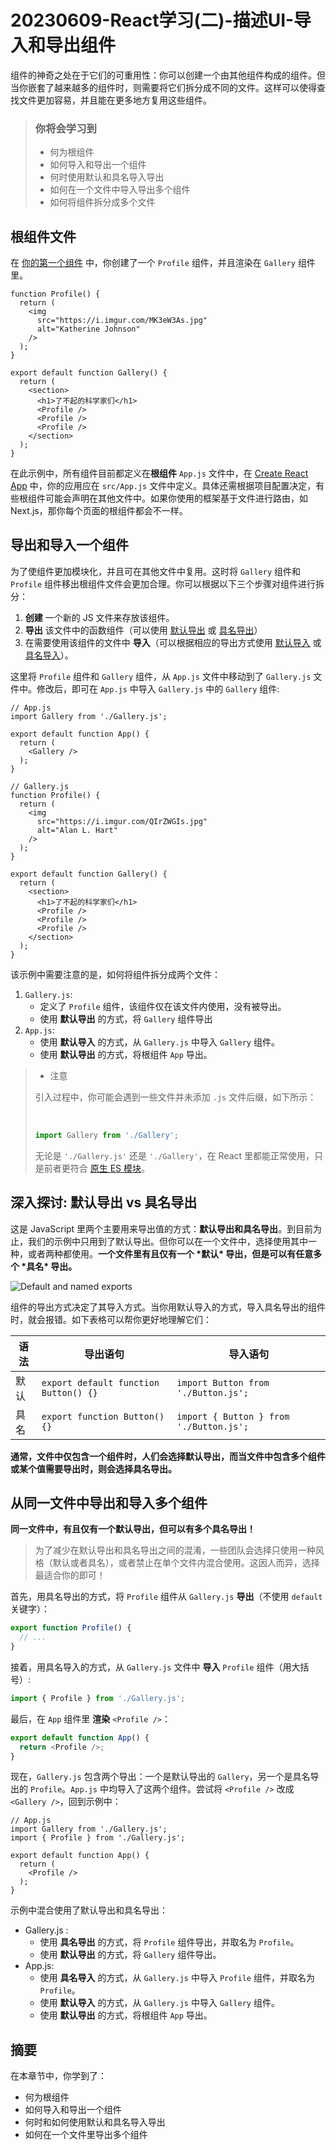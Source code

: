 # 20230609-React学习(二)-描述UI-导入和导出组件

组件的神奇之处在于它们的可重用性：你可以创建一个由其他组件构成的组件。但当你嵌套了越来越多的组件时，则需要将它们拆分成不同的文件。这样可以使得查找文件更加容易，并且能在更多地方复用这些组件。

> ### 你将会学习到
>
> - 何为根组件
> - 如何导入和导出一个组件
> - 何时使用默认和具名导入导出
> - 如何在一个文件中导入导出多个组件
> - 如何将组件拆分成多个文件

## 根组件文件 

在 [你的第一个组件](https://zh-hans.react.dev/learn/your-first-component) 中，你创建了一个 `Profile` 组件，并且渲染在 `Gallery` 组件里。

```tsx
function Profile() {
  return (
    <img
      src="https://i.imgur.com/MK3eW3As.jpg"
      alt="Katherine Johnson"
    />
  );
}

export default function Gallery() {
  return (
    <section>
      <h1>了不起的科学家们</h1>
      <Profile />
      <Profile />
      <Profile />
    </section>
  );
}

```

在此示例中，所有组件目前都定义在**根组件** `App.js` 文件中，在 [Create React App](https://create-react-app.dev/) 中，你的应用应在 `src/App.js` 文件中定义。具体还需根据项目配置决定，有些根组件可能会声明在其他文件中。如果你使用的框架基于文件进行路由，如 Next.js，那你每个页面的根组件都会不一样。

## 导出和导入一个组件

为了使组件更加模块化，并且可在其他文件中复用。这时将 `Gallery` 组件和 `Profile` 组件移出根组件文件会更加合理。你可以根据以下三个步骤对组件进行拆分：

1. **创建** 一个新的 JS 文件来存放该组件。
2. **导出** 该文件中的函数组件（可以使用 [默认导出](https://developer.mozilla.org/docs/Web/JavaScript/Reference/Statements/export#using_the_default_export) 或 [具名导出](https://developer.mozilla.org/docs/Web/JavaScript/Reference/Statements/export#using_named_exports)）
3. 在需要使用该组件的文件中 **导入**（可以根据相应的导出方式使用 [默认导入](https://developer.mozilla.org/docs/Web/JavaScript/Reference/Statements/import#importing_defaults) 或 [具名导入](https://developer.mozilla.org/docs/Web/JavaScript/Reference/Statements/import#import_a_single_export_from_a_module)）。

这里将 `Profile` 组件和 `Gallery` 组件，从 `App.js` 文件中移动到了 `Gallery.js` 文件中。修改后，即可在 `App.js` 中导入 `Gallery.js` 中的 `Gallery` 组件:

```tsx
// App.js
import Gallery from './Gallery.js';

export default function App() {
  return (
    <Gallery />
  );
}
```

```tsx
// Gallery.js
function Profile() {
  return (
    <img
      src="https://i.imgur.com/QIrZWGIs.jpg"
      alt="Alan L. Hart"
    />
  );
}

export default function Gallery() {
  return (
    <section>
      <h1>了不起的科学家们</h1>
      <Profile />
      <Profile />
      <Profile />
    </section>
  );
}
```

该示例中需要注意的是，如何将组件拆分成两个文件：

1. `Gallery.js`:
   - 定义了 `Profile` 组件，该组件仅在该文件内使用，没有被导出。
   - 使用 **默认导出** 的方式，将 `Gallery` 组件导出
2. `App.js`:
   - 使用 **默认导入** 的方式，从 `Gallery.js` 中导入 `Gallery` 组件。
   - 使用 **默认导出** 的方式，将根组件 `App` 导出。

> - 注意
>
> 引入过程中，你可能会遇到一些文件并未添加 `.js` 文件后缀，如下所示：
>
> ​	
>
> ```ts
> import Gallery from './Gallery';
> ```
>
> 无论是 `'./Gallery.js'` 还是 `'./Gallery'`，在 React 里都能正常使用，只是前者更符合 [原生 ES 模块](https://developer.mozilla.org/docs/Web/JavaScript/Guide/Modules)。

## 深入探讨: 默认导出 vs 具名导出

这是 JavaScript 里两个主要用来导出值的方式：**默认导出和具名导出**。到目前为止，我们的示例中只用到了默认导出。但你可以在一个文件中，选择使用其中一种，或者两种都使用。**一个文件里有且仅有一个 \*默认\* 导出，但是可以有任意多个 \*具名\* 导出。**

![Default and named exports](https://zh-hans.react.dev/images/docs/illustrations/i_import-export.svg)

组件的导出方式决定了其导入方式。当你用默认导入的方式，导入具名导出的组件时，就会报错。如下表格可以帮你更好地理解它们：

| 语法 | 导出语句                              | 导入语句                                |
| ---- | ------------------------------------- | --------------------------------------- |
| 默认 | `export default function Button() {}` | `import Button from './Button.js';`     |
| 具名 | `export function Button() {}`         | `import { Button } from './Button.js';` |

**通常，文件中仅包含一个组件时，人们会选择默认导出，而当文件中包含多个组件或某个值需要导出时，则会选择具名导出。**

## 从同一文件中导出和导入多个组件 

**同一文件中，有且仅有一个默认导出，但可以有多个具名导出！**

> 为了减少在默认导出和具名导出之间的混淆，一些团队会选择只使用一种风格（默认或者具名），或者禁止在单个文件内混合使用。这因人而异，选择最适合你的即可！

首先，用具名导出的方式，将 `Profile` 组件从 `Gallery.js` **导出**（不使用 `default` 关键字）：

```ts
export function Profile() {
  // ...
}
```

接着，用具名导入的方式，从 `Gallery.js` 文件中 **导入** `Profile` 组件（用大括号）:

```ts
import { Profile } from './Gallery.js';
```

最后，在 `App` 组件里 **渲染** `<Profile />`：

```ts
export default function App() {
  return <Profile />;
}
```

现在，`Gallery.js` 包含两个导出：一个是默认导出的 `Gallery`，另一个是具名导出的 `Profile`。`App.js` 中均导入了这两个组件。尝试将 `<Profile />` 改成 `<Gallery />`，回到示例中：

```tsx
// App.js
import Gallery from './Gallery.js';
import { Profile } from './Gallery.js';

export default function App() {
  return (
    <Profile />
  );
}
```

示例中混合使用了默认导出和具名导出：

- Gallery.js :
  - 使用 **具名导出** 的方式，将 `Profile` 组件导出，并取名为 `Profile`。
  - 使用 **默认导出** 的方式，将 `Gallery` 组件导出。
- App.js:
  - 使用 **具名导入** 的方式，从 `Gallery.js` 中导入 `Profile` 组件，并取名为 `Profile`。
  - 使用 **默认导入** 的方式，从 `Gallery.js` 中导入 `Gallery` 组件。
  - 使用 **默认导出** 的方式，将根组件 `App` 导出。

## 摘要

在本章节中，你学到了：

- 何为根组件
- 如何导入和导出一个组件
- 何时和如何使用默认和具名导入导出
- 如何在一个文件里导出多个组件